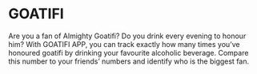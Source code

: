 # GOATIFI

Are you a fan of Almighty Goatifi? Do you drink every evening to honour him? With GOATIFI APP, you can track exactly how many times you’ve honoured goatifi by drinking your favourite alcoholic beverage. Compare this number to your friends’ numbers and identify who is the biggest fan.
